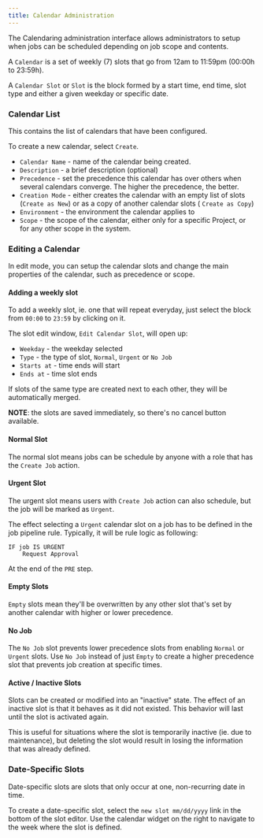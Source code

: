 ```yaml
---
title: Calendar Administration
---
```


The Calendaring administration interface allows administrators
to setup when jobs can be scheduled depending on job scope and
contents.

A `Calendar` is a set of weekly (7) slots that go from 12am to 11:59pm (00:00h to 23:59h).

A `Calendar Slot` or `Slot` is the block formed by a start time, end time, slot type and either a given
weekday or specific date.

### Calendar List

This contains the list of calendars that have been configured.

To create a new calendar, select `Create`.

- `Calendar Name` - name of the calendar being
created.
- `Description` - a brief description (optional)
- `Precedence` - set the precedence this calendar has over others
when several calendars converge. The higher the precedence, the better.
- `Creation Mode` - either creates the calendar with an empty list of
slots (`Create as New`) or as a copy of another calendar slots ( `Create as Copy`)
- `Environment` - the environment the calendar applies to
- `Scope` - the scope of the calendar, either only for a specific Project, or for
any other scope in the system.

### Editing a Calendar

In edit mode, you can setup the calendar slots and change the
main properties of the calendar, such as precedence or scope.

#### Adding a weekly slot

To add a weekly slot, ie. one that will repeat everyday, just select
the block from `00:00` to `23:59` by clicking on it.

The slot edit window, `Edit Calendar Slot`, will open up:

- `Weekday` - the weekday selected
- `Type` - the type of slot, `Normal`, `Urgent` or `No Job`
- `Starts at` - time ends will start
- `Ends at` - time slot ends

If slots of the same type are created next to each other, they
will be automatically merged.

**NOTE**: the slots are saved immediately, so there's no cancel
button available.

#### Normal Slot

The normal slot means jobs can be schedule by anyone with a role
that has the `Create Job` action.

#### Urgent Slot

The urgent slot means users with `Create Job` action can also schedule,
but the job will be marked as `Urgent`.

The effect selecting a `Urgent` calendar slot on a job has to be
defined in the job pipeline rule. Typically, it will be rule logic
as following:

    IF job IS URGENT
        Request Approval

At the end of the `PRE` step.

#### Empty Slots

`Empty` slots mean they'll be overwritten by any other slot
that's set by another calendar with higher or lower precedence.

#### No Job

The `No Job` slot prevents lower precedence slots from enabling
`Normal` or `Urgent` slots. Use `No Job` instead of just `Empty` to
create a higher precedence slot that prevents job creation at
specific times.

#### Active / Inactive Slots

Slots can be created or modified into an "inactive" state.
The effect of an inactive slot is that it behaves as it did
not existed. This behavior will last until the slot is activated
again.

This is useful for situations where the slot is temporarily inactive
(ie. due to maintenance), but deleting the slot would result in
losing the information that was already defined.

### Date-Specific Slots

Date-specific slots are slots that only occur at one, non-recurring
date in time.

To create a date-specific slot, select the `new slot mm/dd/yyyy`
link in the bottom of the slot editor. Use the calendar widget
on the right to navigate to the week where the slot is defined.
